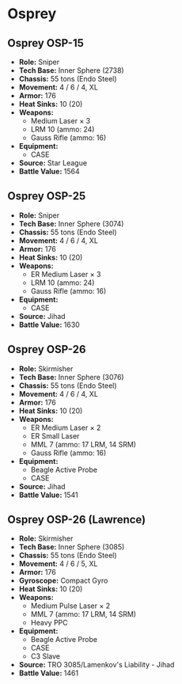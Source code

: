 # Osprey
## Osprey OSP-15
- **Role:** Sniper
- **Tech Base:** Inner Sphere (2738)
- **Chassis:** 55 tons (Endo Steel)
- **Movement:** 4 / 6 / 4, XL
- **Armor:** 176
- **Heat Sinks:** 10 (20)
- **Weapons:**
  - Medium Laser × 3
  - LRM 10 (ammo: 24)
  - Gauss Rifle (ammo: 16)
- **Equipment:**
  - CASE
- **Source:** Star League
- **Battle Value:** 1564

## Osprey OSP-25
- **Role:** Sniper
- **Tech Base:** Inner Sphere (3074)
- **Chassis:** 55 tons (Endo Steel)
- **Movement:** 4 / 6 / 4, XL
- **Armor:** 176
- **Heat Sinks:** 10 (20)
- **Weapons:**
  - ER Medium Laser × 3
  - LRM 10 (ammo: 24)
  - Gauss Rifle (ammo: 16)
- **Equipment:**
  - CASE
- **Source:** Jihad
- **Battle Value:** 1630

## Osprey OSP-26
- **Role:** Skirmisher
- **Tech Base:** Inner Sphere (3076)
- **Chassis:** 55 tons (Endo Steel)
- **Movement:** 4 / 6 / 4, XL
- **Armor:** 176
- **Heat Sinks:** 10 (20)
- **Weapons:**
  - ER Medium Laser × 2
  - ER Small Laser
  - MML 7 (ammo: 17 LRM, 14 SRM)
  - Gauss Rifle (ammo: 16)
- **Equipment:**
  - Beagle Active Probe
  - CASE
- **Source:** Jihad
- **Battle Value:** 1541

## Osprey OSP-26 (Lawrence)
- **Role:** Skirmisher
- **Tech Base:** Inner Sphere (3085)
- **Chassis:** 55 tons (Endo Steel)
- **Movement:** 4 / 6 / 5, XL
- **Armor:** 176
- **Gyroscope:** Compact Gyro
- **Heat Sinks:** 10 (20)
- **Weapons:**
  - Medium Pulse Laser × 2
  - MML 7 (ammo: 17 LRM, 14 SRM)
  - Heavy PPC
- **Equipment:**
  - Beagle Active Probe
  - CASE
  - C3 Slave
- **Source:** TRO 3085/Lamenkov's Liability - Jihad
- **Battle Value:** 1461

